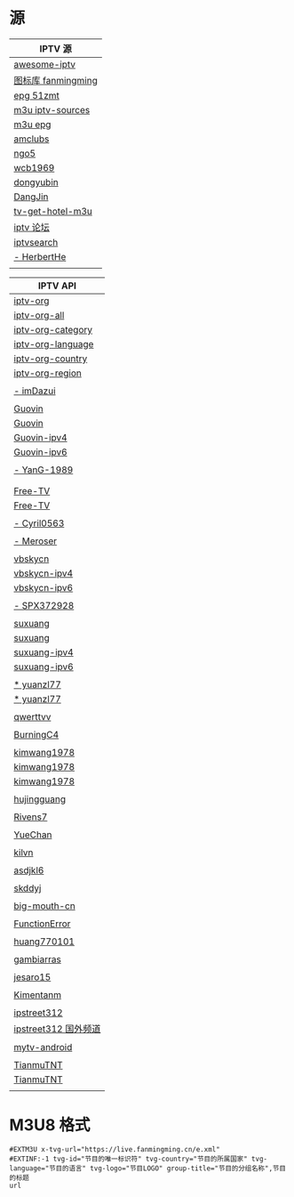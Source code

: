 # 源
| IPTV 源                                                            |
|-------------------------------------------------------------------|
| [awesome-iptv](https://github.com/iptv-org/awesome-iptv)          |
| [图标库 fanmingming](https://github.com/fanmingming/live)            |
| [epg 51zmt](http://epg.51zmt.top:8000/)                           |
| [m3u iptv-sources](https://m3u.ibert.me/)                         |
| [m3u epg](https://epg.pw/test_channel_page.html)                  |
| [amclubs](https://github.com/amclubs/iptv-tvbox)                  |
| [ngo5](https://github.com/ngo5/IPTV)                              |
| [wcb1969](https://github.com/wcb1969/iptv)                        |
| [dongyubin](https://github.com/dongyubin/IPTV)                    |
| [DangJin](https://github.com/DangJin/awesome-iptv)                |
| [tv-get-hotel-m3u](https://github.com/tongxunlu/tv-get-hotel-m3u) |
| [iptv 论坛](https://iptv.cc/)                                       |
| [iptvsearch](https://www.foodieguide.com/iptvsearch/)             |
| [- HerbertHe](https://github.com/HerbertHe/iptv-sources)          |
|                                                                   |

| IPTV API                                                                                          |
|---------------------------------------------------------------------------------------------------|
| [iptv-org](https://github.com/iptv-org/iptv)                                                      |
| [iptv-org-all](https://iptv-org.github.io/iptv/index.m3u)                                         |
| [iptv-org-category](https://iptv-org.github.io/iptv/index.category.m3u)                           |
| [iptv-org-language](https://iptv-org.github.io/iptv/index.language.m3u)                           |
| [iptv-org-country](https://iptv-org.github.io/iptv/index.country.m3u)                             |
| [iptv-org-region](https://iptv-org.github.io/iptv/index.region.m3u)                               |
|                                                                                                   |
| [- imDazui](https://github.com/imDazui/Tvlist-awesome-m3u-m3u8)                                   |
|                                                                                                   |
| [Guovin](https://github.com/Guovin/iptv-api)                                                      |
| [Guovin](https://raw.githubusercontent.com/Guovin/iptv-api/gd/output/result.m3u)                  |
| [Guovin-ipv4](https://raw.githubusercontent.com/Guovin/iptv-api/gd/output/ipv4/result.m3u)        |
| [Guovin-ipv6](https://raw.githubusercontent.com/Guovin/iptv-api/gd/output/ipv6/result.m3u)        |
|                                                                                                   |
| [- YanG-1989](https://github.com/YanG-1989/m3u)                                                   |
|                                                                                                   |
|                                                                                                   |
| [Free-TV](https://github.com/Free-TV/IPTV)                                                        |
| [Free-TV](https://raw.githubusercontent.com/Free-TV/IPTV/refs/heads/master/playlist.m3u8)         |
|                                                                                                   |
| [- Cyril0563](https://github.com/Cyril0563/lanjing_live)                                          |
|                                                                                                   |
| [- Meroser](https://github.com/Meroser/IPTV)                                                      |
|                                                                                                   |
| [vbskycn](https://github.com/vbskycn/iptv)                                                        |
| [vbskycn-ipv4](https://live.izbds.com/tv/iptv4.m3u)                                               |
| [vbskycn-ipv6](https://live.izbds.com/tv/iptv6.m3u)                                               |
|                                                                                                   |
| [- SPX372928](https://github.com/SPX372928/MyIPTV)                                                |
|                                                                                                   |
| [suxuang](https://github.com/suxuang/myIPTV)                                                      |
| [suxuang](https://raw.githubusercontent.com/suxuang/myIPTV/refs/heads/main/itv.m3u)               |
| [suxuang-ipv4](https://raw.githubusercontent.com/suxuang/myIPTV/refs/heads/main/ipv4.m3u)         |
| [suxuang-ipv6](https://raw.githubusercontent.com/suxuang/myIPTV/refs/heads/main/ipv6.m3u)         |
|                                                                                                   |
| [* yuanzl77](https://github.com/yuanzl77/IPTV)                                                    |
| [* yuanzl77](http://175.178.251.183:6689/live.m3u)                                                |
|                                                                                                   |
| [qwerttvv](https://github.com/qwerttvv/Beijing-IPTV)                                              |
|                                                                                                   |
| [BurningC4](https://github.com/BurningC4/Chinese-IPTV)                                            |
|                                                                                                   |
| [kimwang1978](https://github.com/kimwang1978/collect-tv-txt)                                      |
| [kimwang1978](https://live.iptv365.org/live.m3u)                                                  |
| [kimwang1978](https://raw.githubusercontent.com/kimwang1978/collect-txt/refs/heads/main/bbxx.m3u) |
|                                                                                                   |
| [hujingguang](https://github.com/hujingguang/ChinaIPTV)                                           |
|                                                                                                   |
| [Rivens7](https://github.com/Rivens7/Livelist)                                                    |
|                                                                                                   |
| [YueChan](https://github.com/YueChan/Live)                                                        |
|                                                                                                   |
| [kilvn](https://github.com/kilvn/iptv)                                                            |
|                                                                                                   |
| [asdjkl6](https://github.com/asdjkl6/tv)                                                          |
|                                                                                                   |
| [skddyj](https://github.com/skddyj/iptv)                                                          |
|                                                                                                   |
| [big-mouth-cn](https://github.com/big-mouth-cn/tv)                                                |
|                                                                                                   |
| [FunctionError](https://github.com/FunctionError/PiratesTv)                                       |
|                                                                                                   |
| [huang770101](https://github.com/huang770101/my-iptv)                                             |
|                                                                                                   |
| [gambiarras](https://github.com/gambiarras/legal-iptv)                                            |
|                                                                                                   |
| [jesaro15](https://github.com/jesaro15/iptv)                                                      |
|                                                                                                   |
| [Kimentanm](https://github.com/Kimentanm/aptv)                                                    |
|                                                                                                   |
| [ipstreet312](https://github.com/ipstreet312/freeiptv)                                            |
| [ipstreet312 国外频道](https://raw.githubusercontent.com/ipstreet312/freeiptv/master/all.m3u)         |
|                                                                                                   |
| [mytv-android](https://github.com/mytv-android/China-TV-Live-M3U8)                                |
|                                                                                                   |
| [TianmuTNT](https://github.com/TianmuTNT/iptv)                                                    |
| [TianmuTNT](https://raw.githubusercontent.com/TianmuTNT/iptv/refs/heads/main/iptv.m3u)            |
|                                                                                                   |

# M3U8 格式
```text
#EXTM3U x-tvg-url="https://live.fanmingming.cn/e.xml"
#EXTINF:-1 tvg-id="节目的唯一标识符" tvg-country="节目的所属国家" tvg-language="节目的语言" tvg-logo="节目LOGO" group-title="节目的分组名称",节目的标题
url
```